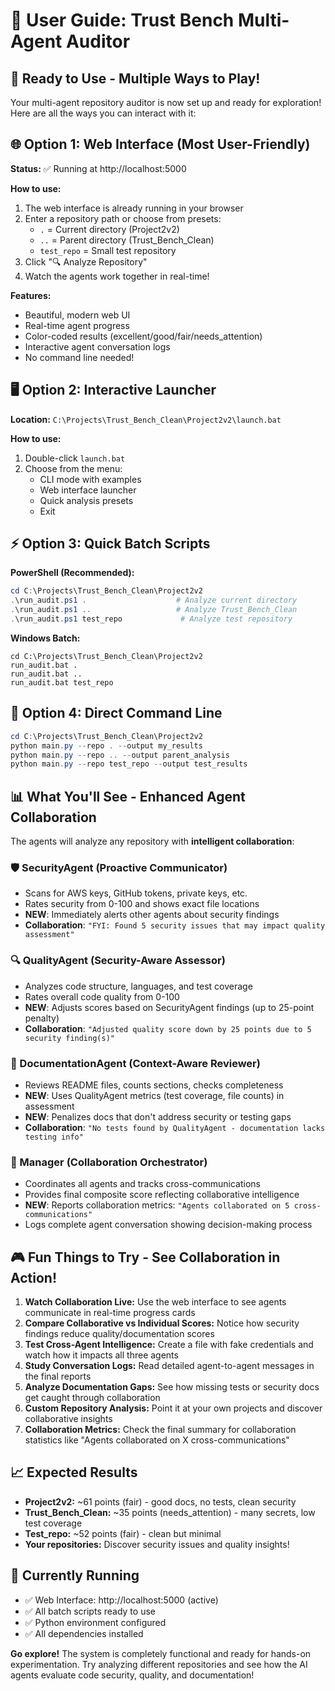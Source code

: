# 🎯 User Guide: Trust Bench Multi-Agent Auditor

## 🚀 Ready to Use - Multiple Ways to Play!

Your multi-agent repository auditor is now set up and ready for exploration! Here are all the ways you can interact with it:

## 🌐 Option 1: Web Interface (Most User-Friendly)

**Status:** ✅ Running at http://localhost:5000

**How to use:**
1. The web interface is already running in your browser
2. Enter a repository path or choose from presets:
   - `.` = Current directory (Project2v2)
   - `..` = Parent directory (Trust_Bench_Clean) 
   - `test_repo` = Small test repository
3. Click "🔍 Analyze Repository"
4. Watch the agents work together in real-time!

**Features:**
- Beautiful, modern web UI
- Real-time agent progress
- Color-coded results (excellent/good/fair/needs_attention)
- Interactive agent conversation logs
- No command line needed!

## 🖥️ Option 2: Interactive Launcher

**Location:** `C:\Projects\Trust_Bench_Clean\Project2v2\launch.bat`

**How to use:**
1. Double-click `launch.bat` 
2. Choose from the menu:
   - CLI mode with examples
   - Web interface launcher
   - Quick analysis presets
   - Exit

## ⚡ Option 3: Quick Batch Scripts

**PowerShell (Recommended):**
```powershell
cd C:\Projects\Trust_Bench_Clean\Project2v2
.\run_audit.ps1 .                    # Analyze current directory
.\run_audit.ps1 ..                   # Analyze Trust_Bench_Clean
.\run_audit.ps1 test_repo             # Analyze test repository
```

**Windows Batch:**
```batch
cd C:\Projects\Trust_Bench_Clean\Project2v2
run_audit.bat .
run_audit.bat ..
run_audit.bat test_repo
```

## 🔧 Option 4: Direct Command Line

```powershell
cd C:\Projects\Trust_Bench_Clean\Project2v2
python main.py --repo . --output my_results
python main.py --repo .. --output parent_analysis
python main.py --repo test_repo --output test_results
```

## 📊 What You'll See - Enhanced Agent Collaboration

The agents will analyze any repository with **intelligent collaboration**:

### 🛡️ SecurityAgent (Proactive Communicator)
- Scans for AWS keys, GitHub tokens, private keys, etc.
- Rates security from 0-100 and shows exact file locations
- **NEW**: Immediately alerts other agents about security findings
- **Collaboration**: `"FYI: Found 5 security issues that may impact quality assessment"`

### 🔍 QualityAgent (Security-Aware Assessor)
- Analyzes code structure, languages, and test coverage  
- Rates overall code quality from 0-100
- **NEW**: Adjusts scores based on SecurityAgent findings (up to 25-point penalty)
- **Collaboration**: `"Adjusted quality score down by 25 points due to 5 security finding(s)"`

### 📝 DocumentationAgent (Context-Aware Reviewer)
- Reviews README files, counts sections, checks completeness
- **NEW**: Uses QualityAgent metrics (test coverage, file counts) in assessment
- **NEW**: Penalizes docs that don't address security or testing gaps  
- **Collaboration**: `"No tests found by QualityAgent - documentation lacks testing info"`

### 🤖 Manager (Collaboration Orchestrator)
- Coordinates all agents and tracks cross-communications
- Provides final composite score reflecting collaborative intelligence
- **NEW**: Reports collaboration metrics: `"Agents collaborated on 5 cross-communications"`
- Logs complete agent conversation showing decision-making process

## 🎮 Fun Things to Try - See Collaboration in Action!

1. **Watch Collaboration Live:** Use the web interface to see agents communicate in real-time progress cards
2. **Compare Collaborative vs Individual Scores:** Notice how security findings reduce quality/documentation scores
3. **Test Cross-Agent Intelligence:** Create a file with fake credentials and watch how it impacts all three agents
4. **Study Conversation Logs:** Read detailed agent-to-agent messages in the final reports
5. **Analyze Documentation Gaps:** See how missing tests or security docs get caught through collaboration
6. **Custom Repository Analysis:** Point it at your own projects and discover collaborative insights
7. **Collaboration Metrics:** Check the final summary for collaboration statistics like "Agents collaborated on X cross-communications"

## 📈 Expected Results

- **Project2v2:** ~61 points (fair) - good docs, no tests, clean security
- **Trust_Bench_Clean:** ~35 points (needs_attention) - many secrets, low test coverage
- **Test_repo:** ~52 points (fair) - clean but minimal
- **Your repositories:** Discover security issues and quality insights!

## 🔄 Currently Running

- ✅ Web Interface: http://localhost:5000 (active)
- ✅ All batch scripts ready to use
- ✅ Python environment configured
- ✅ All dependencies installed

**Go explore!** The system is completely functional and ready for hands-on experimentation. Try analyzing different repositories and see how the AI agents evaluate code security, quality, and documentation!